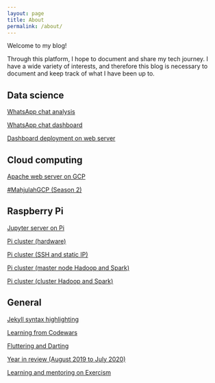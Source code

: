 ```yaml
---
layout: page
title: About
permalink: /about/
---
```


Welcome to my blog! 

Through this platform, I hope to document and share my tech journey. I have a wide variety of interests, and therefore this blog is necessary to document and keep track of what I have been up to.

## Data science

[WhatsApp chat analysis](https://blog.yifei.sg/jekyll/update/2020/07/18/whatsapp-chat-analysis.html)

[WhatsApp chat dashboard](https://blog.yifei.sg/jekyll/update/2020/08/17/whatsapp-chat-dashboard.html)

[Dashboard deployment on web server](https://blog.yifei.sg/jekyll/update/2020/08/18/dashboard-deployment.html)

## Cloud computing

[Apache web server on GCP](https://blog.yifei.sg/jekyll/update/2020/08/17/apache-web-server-gcp.html)

[#MahjulahGCP (Season 2)](https://blog.yifei.sg/jekyll/update/2020/09/29/mahjulahgcp-season-2.html)

## Raspberry Pi

[Jupyter server on Pi](https://zyf0717.github.io/jekyll/update/2020/05/23/jupyter-server-on-pi.html)

[Pi cluster (hardware)](https://zyf0717.github.io/jekyll/update/2020/06/23/pi-clustering-hardware.html)

[Pi cluster (SSH and static IP)](https://zyf0717.github.io/jekyll/update/2020/06/24/pi-ssh-ip.html)

[Pi cluster (master node Hadoop and Spark)](https://zyf0717.github.io/jekyll/update/2020/06/25/pi-single-node-hadoop-spark.html)

[Pi cluster (cluster Hadoop and Spark)](https://zyf0717.github.io/jekyll/update/2020/07/04/pi-clust-hadoop-spark.html)

## General

[Jekyll syntax highlighting](https://zyf0717.github.io/jekyll/update/2020/05/05/jekyll-syntax-highlighting.html)

[Learning from Codewars](https://zyf0717.github.io/jekyll/update/2020/05/06/learning-from-codewars.html)

[Fluttering and Darting](https://zyf0717.github.io/jekyll/update/2020/06/01/fluttering-and-darting.html)

[Year in review (August 2019 to July 2020)](https://zyf0717.github.io/jekyll/update/2020/07/10/year-in-review-2019-2020.html)

[Learning and mentoring on Exercism](https://blog.yifei.sg/jekyll/update/2020/10/27/exercism.html)

